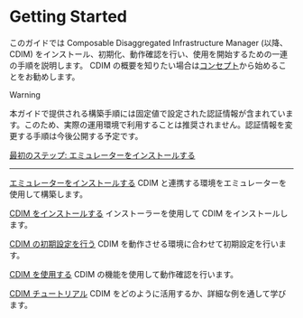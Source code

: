 # Getting Started

このガイドでは Composable Disaggregated Infrastructure Manager (以降、CDIM) をインストール、初期化、動作確認を行い、使用を開始するための一連の手順を説明します。
CDIM の概要を知りたい場合は[コンセプト](../../concepts/ja/README.md)から始めることをお勧めします。

> [!WARNING]
> 本ガイドで提供される構築手順には固定値で設定された認証情報が含まれています。このため、実際の運用環境で利用することは推奨されません。認証情報を変更する手順は今後公開する予定です。

[最初のステップ: エミュレーターをインストールする](emulator/emulator.md)

---

[エミュレーターをインストールする](emulator/emulator.md)
CDIM と連携する環境をエミュレーターを使用して構築します。

[CDIM をインストールする](install/install.md)
インストーラーを使用して CDIM をインストールします。

[CDIM の初期設定を行う](setup/setup.md)
CDIM を動作させる環境に合わせて初期設定を行います。

[CDIM を使用する](use/use.md)
CDIM の機能を使用して動作確認を行います。

[CDIM チュートリアル](../../tutorial/ja/README.md)
CDIM をどのように活用するか、詳細な例を通して学びます。
